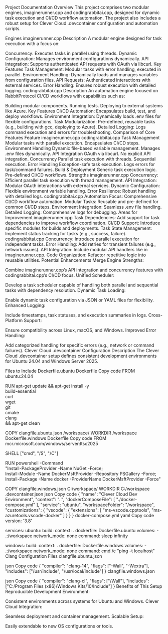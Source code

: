 Project Documentation
Overview
This project comprises two modular engines, imaginerunner.cpp and codingrabbitai.cpp, designed for dynamic task execution and CI/CD workflow automation. The project also includes a robust setup for Clever Cloud .devcontainer configuration and automation scripts.

Engines
imaginerunner.cpp
Description
A modular engine designed for task execution with a focus on:

Concurrency: Executes tasks in parallel using threads.
Dynamic Configuration: Manages environment configurations dynamically.
API Integration: Supports authenticated API requests with OAuth via libcurl.
Key Features
Task Management: Modular tasks with error handling, executed in parallel.
Environment Handling: Dynamically loads and manages variables from configuration files.
API Requests: Authenticated interactions with external services.
Error Handling: Ensures robust execution with detailed logging.
codingrabbitai.cpp
Description
An automation engine focused on RabbitProtocol CI/CD workflows with capabilities such as:

Building modular components.
Running tests.
Deploying to external systems like Azure.
Key Features
CI/CD Automation: Encapsulates build, test, and deploy workflows.
Environment Integration: Dynamically loads .env files for flexible configurations.
Task Modularization: Pre-defined, reusable tasks (e.g., building with gcc, deploying to Azure).
Detailed Logging: Logs command execution and errors for troubleshooting.
Comparison of Core Features
Feature	imaginerunner.cpp	codingrabbitai.cpp
Task Management	Modular tasks with parallel execution.	Encapsulates CI/CD steps.
Environment Handling	Dynamic file-based variable management.	Manages .env files dynamically.
API Integration	OAuth via libcurl.	No explicit API integration.
Concurrency	Parallel task execution with threads.	Sequential execution.
Error Handling	Exception-safe task execution.	Logs errors for task/command failures.
Build & Deployment	Generic task execution logic.	Pre-defined CI/CD workflows.
Strengths
imaginerunner.cpp
Concurrency: Efficient parallel task execution with thread management.
API Integration: Modular OAuth interactions with external services.
Dynamic Configuration: Flexible environment variable handling.
Error Resilience: Robust handling with detailed logs.
codingrabbitai.cpp
Automation Focus: Comprehensive CI/CD workflow automation.
Modular Tasks: Reusable and pre-defined for common CI/CD steps.
Environment Integration: Seamless .env file handling.
Detailed Logging: Comprehensive logs for debugging.
Areas for Improvement
imaginerunner.cpp
Task Dependencies: Add support for task dependencies to improve workflow coordination.
CI/CD Support: Introduce specific modules for builds and deployments.
Task State Management: Implement status tracking for tasks (e.g., success, failure).
codingrabbitai.cpp
Concurrency: Introduce parallel execution for independent tasks.
Error Handling: Add retries for transient failures (e.g., network issues).
API Integration: Include modular API handlers like in imaginerunner.cpp.
Code Organization: Refactor repetitive logic into reusable utilities.
Potential Enhancements
Merge Engine Strengths:

Combine imaginerunner.cpp’s API integration and concurrency features with codingrabbitai.cpp’s CI/CD focus.
Unified Scheduler:

Develop a task scheduler capable of handling both parallel and sequential tasks with dependency resolution.
Dynamic Task Loading:

Enable dynamic task configuration via JSON or YAML files for flexibility.
Enhanced Logging:

Include timestamps, task statuses, and execution summaries in logs.
Cross-Platform Support:

Ensure compatibility across Linux, macOS, and Windows.
Improved Error Handling:

Add categorized handling for specific errors (e.g., network or command failures).
Clever Cloud .devcontainer Configuration
Description
The Clever Cloud .devcontainer setup defines consistent development environments for Ubuntu 24.04 and Windows Server 2025.

Files to Include
Dockerfile.ubuntu
Dockerfile
Copy code
FROM ubuntu:24.04

RUN apt-get update && apt-get install -y \
    build-essential \
    curl \
    wget \
    git \
    cmake \
    clang \
    && apt-get clean

COPY clangfile.ubuntu.json /workspace/
WORKDIR /workspace
Dockerfile.windows
Dockerfile
Copy code
FROM mcr.microsoft.com/windows/server:ltsc2025

SHELL ["cmd", "/S", "/C"]

RUN powershell -Command \
    "Install-PackageProvider -Name NuGet -Force; \
    Install-Module -Name DockerMsftProvider -Repository PSGallery -Force; \
    Install-Package -Name docker -ProviderName DockerMsftProvider -Force"

COPY clangfile.windows.json C:/workspace/
WORKDIR C:/workspace
.devcontainer.json
json
Copy code
{
  "name": "Clever Cloud Dev Environment",
  "context": "..",
  "dockerComposeFile": [
    "./docker-compose.yml"
  ],
  "service": "ubuntu",
  "workspaceFolder": "/workspace",
  "customizations": {
    "vscode": {
      "extensions": [
        "ms-vscode.cpptools",
        "ms-azuretools.vscode-docker"
      ]
    }
  }
}
docker-compose.yml
yaml
Copy code
version: '3.8'

services:
  ubuntu:
    build:
      context: .
      dockerfile: Dockerfile.ubuntu
    volumes:
      - .:/workspace
    network_mode: none
    command: sleep infinity

  windows:
    build:
      context: .
      dockerfile: Dockerfile.windows
    volumes:
      - .:/workspace
    network_mode: none
    command: cmd /c "ping -t localhost"
Clang Configuration Files
clangfile.ubuntu.json

json
Copy code
{
  "compiler": "clang-14",
  "flags": ["-Wall", "-Wextra"],
  "includes": ["/usr/include", "/usr/local/include"]
}
clangfile.windows.json

json
Copy code
{
  "compiler": "clang-cl",
  "flags": ["/Wall"],
  "includes": ["C:/Program Files (x86)/Windows Kits/10/Include"]
}
Benefits of This Setup
Reproducible Development Environment:

Consistent environments across systems for Ubuntu and Windows.
Clever Cloud Integration:

Seamless deployment and container management.
Scalable Setup:

Easily extendable to new OS configurations or tools.
